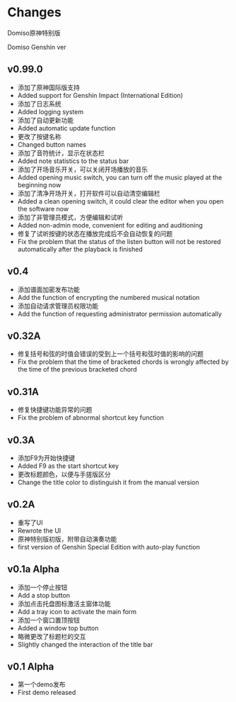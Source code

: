 # Changes

Domiso原神特别版

Domiso Genshin ver

## v0.99.0

- 添加了原神国际版支持
- Added support for Genshin Impact (International Edition)
- 添加了日志系统
- Added logging system
- 添加了自动更新功能
- Added automatic update function
- 更改了按键名称
- Changed button names
- 添加了音符统计，显示在状态栏
- Added note statistics to the status bar
- 添加了开场音乐开关，可以关闭开场播放的音乐
- Added opening music switch, you can turn off the music played at the beginning now
- 添加了清净开场开关，打开软件可以自动清空编辑栏
- Added a clean opening switch, it could clear the editor when you open the software now
- 添加了非管理员模式，方便编辑和试听
- Added non-admin mode, convenient for editing and auditioning
- 修复了试听按键的状态在播放完成后不会自动恢复的问题
- Fix the problem that the status of the listen button will not be restored automatically after the playback is finished

## v0.4

- 添加谱面加密发布功能
- Add the function of encrypting the numbered musical notation
- 添加自动请求管理员权限功能
- Add the function of requesting administrator permission automatically

## v0.32A

- 修复括号和弦的时值会错误的受到上一个括号和弦时值的影响的问题
- Fix the problem that the time of bracketed chords is wrongly affected by the time of the previous bracketed chord

## v0.31A

- 修复快捷键功能异常的问题
- Fix the problem of abnormal shortcut key function

## v0.3A

- 添加F9为开始快捷键
- Added F9 as the start shortcut key
- 更改标题颜色，以便与手搓版区分
- Change the title color to distinguish it from the manual version

## v0.2A

- 重写了UI
- Rewrote the UI
- 原神特别版初版，附带自动演奏功能
- first version of Genshin Special Edition with auto-play function

## v0.1a Alpha 

- 添加一个停止按钮
- Add a stop button
- 添加点击托盘图标激活主窗体功能
- Add a tray icon to activate the main form
- 添加一个窗口置顶按钮
- Added a window top button
- 略微更改了标题栏的交互
- Slightly changed the interaction of the title bar

## v0.1 Alpha

- 第一个demo发布
- First demo released
